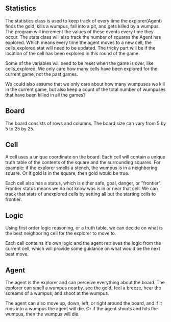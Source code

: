 ## Statistics 
The statistics class is used to keep track of every time the explorer(Agent) finds the gold, kills a wumpus, fall into a pit, and gets killed by a wumpus. The program will increment the values of these events every time they occur. The stats class will also track the number of squares the Agent has explored. Which means every time the agent moves to a new cell, the cells_explored stat will need to be updated. The tricky part will be if the location of the cell has been explored in this round of the game. 

Some of the variables will need to be reset when the game is over, like cells_explored. We only care how many cells have been explored for the current game, not the past games.

We could also assume that we only care about how many wumpuses we kill in the current game, but also keep a count of the total number of wumpuses that have been killed in all the games?

## Board
The board consists of rows and columns. The board size can vary from 5 by 5 to 25 by 25. 

## Cell
A cell uses a unique coordinate on the board. Each cell will contain a unique truth table of the contents of the square and the surrounding squares. For example: if the explorer smells a stench, the wumpus is in a neighboring square. Or if gold is in the square, then gold would be true.

Each cell also has a status, which is either safe, goal, danger, or "frontier". Frontier status means we do not know was is in or near that cell. We can track that stats of unexplored cells by setting all but the starting cells to frontier.

## Logic
Using first order logic reasoning, or a truth table, we can decide on what is the best neighboring cell for the explorer to move to.

Each cell contains it's own logic and the agent retrieves the logic from the current cell, which will provide some guidance on what would be the next best move.

## Agent
The agent is the explorer and can perceive everything about the board. The explorer can smell a wumpus nearby, see the gold, feel a breeze, hear the screams of a wumpus, and shoot at the wumpus. 

The agent can also move up, down, left, or right around the board, and if it runs into a wumpus the agent will die. Or if the agent shoots and hits the wumpus, then the wumpus will die.